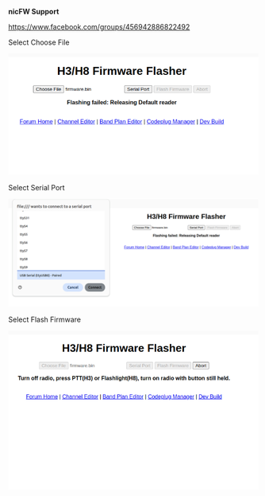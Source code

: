 **nicFW Support**

https://www.facebook.com/groups/456942886822492


Select Choose File



![screenshot](doc/02.png)


Select Serial Port


![screenshot](doc/03.png)


Select Flash Firmware



![screenshot](doc/04.png)


